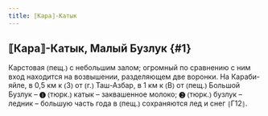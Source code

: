 ```yaml
---
title: ⟦Кара⟧-Катык
---
```

## ⟦Кара⟧-Катык, Малый Бузлук {#1}

Карстовая ⦅пещ.⦆ с небольшим залом; огромный по сравнению с ним вход находится на возвышении, разделяющем две воронки. На Караби-яйле, в 0,5 км к ⦅З⦆ от ⦅г.⦆ Таш-Азбар, в 1 км к ⦅В⦆ от ⦅пещ.⦆ Большой Бузлук – ❶ ⦅тюрк.⦆ катык – заквашенное молоко; ❷ ⦅тюрк.⦆ бузлук – ледник – большую часть года в ⦅пещ.⦆ сохраняются лед и снег ⦃Г12⦄.
